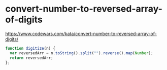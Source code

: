 # convert-number-to-reversed-array-of-digits
https://www.codewars.com/kata/convert-number-to-reversed-array-of-digits/


```javascript
function digitize(n) {
  var reversedArr = n.toString().split("").reverse().map(Number);
  return reversedArr;
};
```
